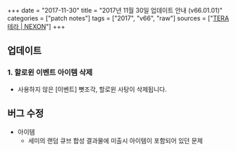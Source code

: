 +++
date = "2017-11-30"
title = "2017년 11월 30일 업데이트 안내 (v66.01.01)"
categories = ["patch notes"]
tags = ["2017", "v66", "raw"]
sources = ["[TERA 테라 | NEXON](http://tera.nexon.com/news/update/view.aspx?n4articlesn=308)"]
+++

## 업데이트

### **1.** 할로윈 이벤트 아이템 삭제
- 사용하지 않은 [이벤트] 뼛조각, 할로윈 사탕이 삭제됩니다.

## 버그 수정

- 아이템
  - 세미의 랜덤 큐브 합성 결과물에 미출시 아이템이 포함되어 있던 문제
